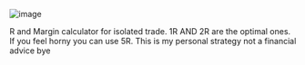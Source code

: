 ![image](https://github.com/kaankk5/r-margin-calculator/assets/50742376/1e2e5727-5c46-44f9-9a99-85210de9cfc1)


R and Margin calculator for isolated trade. 
1R AND 2R are the optimal ones.
If you feel horny you can use 5R.
This is my personal strategy not a financial advice bye 
